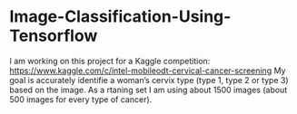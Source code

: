 # Image-Classification-Using-Tensorflow
I am working on this project for a Kaggle competition:
https://www.kaggle.com/c/intel-mobileodt-cervical-cancer-screening
My goal is accurately identifie a woman’s cervix type (type 1, type 2 or type 3) based on the image. As a rtaning set I am using about 1500 images (about 500 images for every type of cancer).
